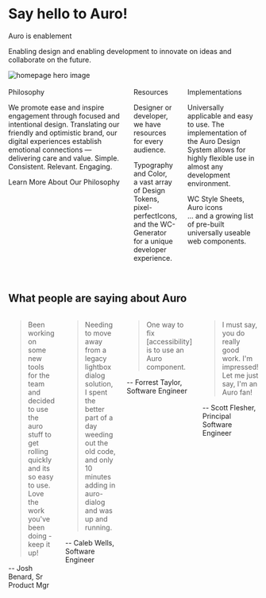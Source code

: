 # Say hello to Auro!

<div class="imageBox">
  <div class="quoteBox">
    <auro-header margin="bottom" size="none" display="700">Auro is enablement</auro-header>
    <p>Enabling design and enabling development to innovate on ideas and collaborate on the future.</p>
  </div>
  <img alt="homepage hero image" src="/images/content/home.jpg" />
</div><br>

<!-- <auro-alerts information noicon>
  NOTE: The following Custom Elements have been updated with a new bundled CDN build process:<br><br>
  <auro-hyperlink href="/components/auro/hyperlink/install" relative>auro-hyperlink v2.1</auro-hyperlink>,
  <auro-hyperlink href="/components/auro/alerts/install" relative>auro-alerts v1.3</auro-hyperlink>, and
  <auro-hyperlink href="/components/auro/radio/install" relative>auro-radio v1.3</auro-hyperlink>
  <br><br>If you are using this bundled version, make sure NOT to use <code>@latest</code> in your code.
  These versions no longer support the <code>polyfill.js</code>. Be sure to see the updated link code in the individual component install page.
</auro-alerts><br> -->


<!-- Auro provides components and tools to help product teams work more efficiently. Designed and developed to support all Alaska Airlines digital experiences. -->

<div class="auro_util_displayFlex columns">
  <div>
    <auro-header display="700">Philosophy</auro-header>
    <p>We promote ease and inspire engagement through focused and intentional design. Translating our friendly and optimistic brand, our digital experiences establish emotional connections — delivering care and value. Simple. Consistent. Relevant. Engaging.</p>
    <auro-hyperlink href="/philosophy" relative>Learn More About Our Philosophy</auro-hyperlink>
  </div>
  <div>
    <auro-header display="700">Resources</auro-header>
    <p>Designer or developer, we have resources for every audience.</p>
    <p>
      <auro-hyperlink href="/typography/overview" relative>Typography</auro-hyperlink> and <auro-hyperlink href="/color/overview" relative>Color</auro-hyperlink>,<br/>
      a vast array of <auro-hyperlink href="/getting-started/developers/design-tokens" relative>Design Tokens,</auro-hyperlink><br/>
      pixel-perfect<auro-hyperlink href="/icons" relative>Icons,</auro-hyperlink><br/>
      and the <auro-hyperlink href="/generator" relative>WC-Generator</auro-hyperlink> for a unique developer experience.<br/>
    </p>
  </div>
  <div>
    <auro-header display="700">Implementations</auro-header>
    <p>Universally applicable and easy to use. The implementation of the Auro Design System allows for highly flexible use in almost any development environment.</p>
    <auro-hyperlink href="/webcorestylesheets" relative>WC Style Sheets, </auro-hyperlink>
    <auro-hyperlink href="/icons" relative>Auro icons</auro-hyperlink><br/>
    ... and a growing list of pre-built <auro-hyperlink href="/component-status" relative>universally useable web components.</auro-hyperlink>
  </div>
</div><br>

## What people are saying about Auro

<div class="auro_util_displayFlex columns home--quotes">
  <div>
    <blockquote>Been working on some new tools for the team and decided to use the auro stuff to get rolling quickly and its so easy to use. Love the work you've been doing - keep it up!</blockquote>
    <p>-- Josh Benard, Sr Product Mgr</p>
  </div>
  <div>
    <blockquote>Needing to move away from a legacy lightbox dialog solution, I spent the better part of a day weeding out the old code, and only 10 minutes adding in auro-dialog and was up and running.</blockquote>
    <p>-- Caleb Wells, Software Engineer</p>
  </div>
  <div>
    <blockquote>One way to fix [accessibility] is to use an Auro component.</blockquote>
    <p>-- Forrest Taylor, Software Engineer</p>
  </div>
  <div>
    <blockquote>I must say, you do really good work.  I'm impressed!  Let me just say, I'm an Auro fan!</blockquote>
    <p>-- Scott Flesher, Principal Software Engineer</p>
  </div>
</div>
